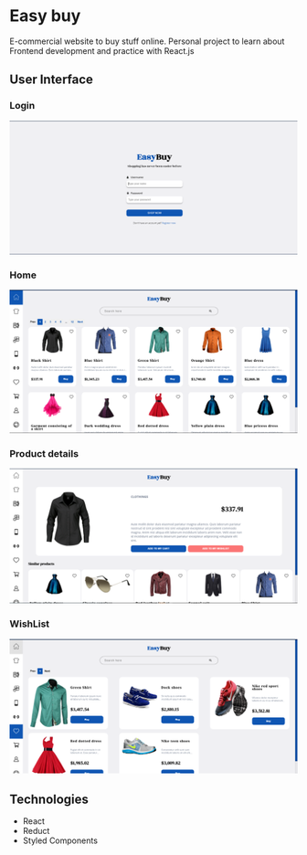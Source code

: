 # Easy buy

E-commercial website to buy stuff online. Personal project to learn about Frontend development and practice with React.js

## User Interface

### Login

![login](./img/login.PNG)

### Home

![main](./img/main.PNG)

### Product details

![details](./img/detail.PNG)

### WishList

![wishlist](./img/wishlist.PNG)

## Technologies

- React
- Reduct
- Styled Components
